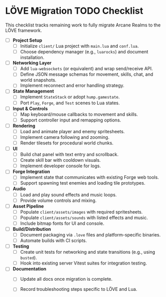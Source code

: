 # LÖVE Migration TODO Checklist

This checklist tracks remaining work to fully migrate Arcane Realms to the LÖVE framework.

- [ ] **Project Setup**
  - [ ] Initialize `client/` Lua project with `main.lua` and `conf.lua`.
  - [ ] Choose dependency manager (e.g., `luarocks`) and document installation.
- [ ] **Networking Layer**
  - [ ] Add `lua-websockets` (or equivalent) and wrap send/receive API.
  - [ ] Define JSON message schemas for movement, skills, chat, and world snapshots.
  - [ ] Implement reconnect and error handling strategy.
- [ ] **State Management**
  - [ ] Implement `StateStack` or adopt `hump.gamestate`.
  - [ ] Port `Play`, `Forge`, and `Test` scenes to Lua states.
- [ ] **Input & Controls**
  - [ ] Map keyboard/mouse callbacks to movement and skills.
  - [ ] Support controller input and remapping options.
- [ ] **Rendering**
  - [ ] Load and animate player and enemy spritesheets.
  - [ ] Implement camera following and zooming.
  - [ ] Render tilesets for procedural world chunks.
- [ ] **UI**
  - [ ] Build chat panel with text entry and scrollback.
  - [ ] Create skill bar with cooldown visuals.
  - [ ] Implement developer console for logs.
- [ ] **Forge Integration**
  - [ ] Implement state that communicates with existing Forge web tools.
  - [ ] Support spawning test enemies and loading tile prototypes.
- [ ] **Audio**
  - [ ] Load and play sound effects and music loops.
  - [ ] Provide volume controls and mixing.
- [ ] **Asset Pipeline**
  - [ ] Populate `client/assets/images` with required spritesheets.
  - [ ] Populate `client/assets/sounds` with listed effects and music.
  - [ ] Include bitmap fonts for UI and console.
- [ ] **Build/Distribution**
  - [ ] Document packaging via `.love` files and platform-specific binaries.
  - [ ] Automate builds with CI scripts.
- [ ] **Testing**
  - [ ] Create unit tests for networking and state transitions (e.g., using `busted`).
  - [ ] Hook into existing server Vitest suites for integration testing.
- [ ] **Documentation**
  - [ ] Update all docs once migration is complete.
  - [ ] Record troubleshooting steps specific to LÖVE and Lua.

